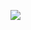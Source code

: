 ![](https://github-stats-chroming.vercel.app/api?username=chroming&count_private=true&include_all_commits=true&show_icons=true)
